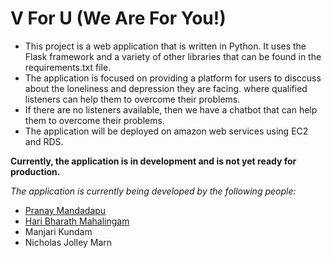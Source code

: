# V For U (We Are For You!)
- This project is a web application that is written in Python. It uses the Flask framework and a variety of other libraries that can be found in the requirements.txt file.
- The application is focused on providing a platform for users to disccuss about the loneliness and depression they are facing. where qualified listeners can help them to overcome their problems. 
- If there are no listeners available, then we have a chatbot that can help them to overcome their problems.
- The application will be deployed on amazon web services using EC2 and RDS.

**Currently, the application is in development and is not yet ready for production.**

*The application is currently being developed by the following people:*
- [Pranay Mandadapu](https://www.linkedin.com/in/pranaymandadapu/)
- [Hari Bharath Mahalingam](https://www.linkedin.com/in/haribharath-mahalingam/)
- Manjari Kundam
- Nicholas Jolley Marn